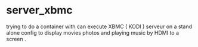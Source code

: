 # server_xbmc
trying to do a container with can execute XBMC ( KODI ) serveur on a stand alone config to display movies photos and playing music by HDMI to a screen .
